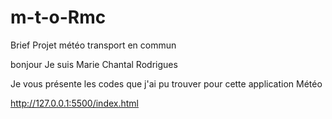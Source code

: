 # m-t-o-Rmc
Brief Projet météo transport en commun

bonjour
Je suis Marie Chantal Rodrigues

Je vous présente les codes que j'ai pu trouver pour cette application Météo


http://127.0.0.1:5500/index.html
